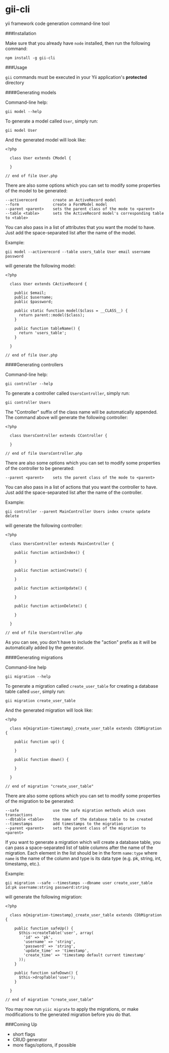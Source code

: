 gii-cli
=======

yii framework code generation command-line tool

###Installation

Make sure that you already have `node` installed, then run the following command:

    npm install -g gii-cli

###Usage

`gii` commands must be executed in your Yii application's __protected__ directory

####Generating models

Command-line help:

    gii model --help

To generate a model called `User`, simply run:

    gii model User

And the generated model will look like:

    <?php

      class User extends CModel {
      
      }

    // end of file User.php

There are also some options which you can set to modify some properties of the model to be generated:

    --activerecord       create an ActiveRecord model
    --form               create a FormModel model
    --parent <parent>    sets the parent class of the mode to <parent>
    --table <table>      sets the ActiveRecord model's corresponding table to <table>

You can also pass in a list of attributes that you want the model to have. Just add the space-separated list after the name of the model.

Example:

    gii model --activerecord --table users_table User email username password

will generate the following model:

    <?php

      class User extends CActiveRecord {

        public $email;
        public $username;
        public $password;

        public static function model($class = __CLASS__) {
          return parent::model($class);
        }

        public function tableName() {
          return 'users_table';
        }

      }

    // end of file User.php

####Generating controllers

Command-line help:

    gii controller --help

To generate a controller called `UsersController`, simply run:

    gii controller Users

The "Controller" suffix of the class name will be automatically appended. The command above will generate the following controller:

    <?php 

      class UsersController extends CController {

      }

    // end of file UsersController.php

There are also some options which you can set to modify some properties of the controller to be generated:

    --parent <parent>    sets the parent class of the mode to <parent>

You can also pass in a list of actions that you want the controller to have. Just add the space-separated list after the name of the controller.

Example:

    gii controller --parent MainController Users index create update delete

will generate the following controller:

    <?php

      class UsersController extends MainController {

        public function actionIndex() {

        }

        public function actionCreate() {

        }

        public function actionUpdate() {

        }

        public function actionDelete() {

        }

      }

    // end of file UsersController.php

As you can see, you don't have to include the "action" prefix as it will be automatically added by the generator.

####Generating migrations

Command-line help

    gii migration --help

To generate a migration called `create_user_table` for creating a database table called `user`, simply run:

    gii migration create_user_table

And the generated migration will look like:

    <?php

      class m{migration-timestamp}_create_user_table extends CDbMigration {

        public function up() {

        }

        public function down() {

        }

      }

    // end of migration "create_user_table"

There are also some options which you can set to modify some properties of the migration to be generated:

    --safe               use the safe migration methods which uses transactions
    --dbtable <table>    the name of the database table to be created
    --timestamps         add timestamps to the migration
    --parent <parent>    sets the parent class of the migration to <parent>

If you want to generate a migration which will create a database table, you can pass a space-separated list of table columns after the name of the migration. Each element in the list should be in the form `name:type` where `name` is the name of the column and type is its data type (e.g. pk, string, int, timestamp, etc.).

Example:

    gii migration --safe --timestamps --dbname user create_user_table id:pk username:string password:string

will generate the following migration:

    <?php

      class m{migration-timestamp}_create_user_table extends CDbMigration {

        public function safeUp() {
          $this->createTable('user', array(
            'id' => 'pk',
            'username' => 'string',
            'password' => 'string',
            'update_time' => 'timestamp',
            'create_time' => 'timestamp default current timestamp'
          ));
        }

        public function safeDown() {
          $this->dropTable('user');
        }

      }

    // end of migration "create_user_table"

You may now run `yiic migrate` to apply the migrations, or make modifications to the generated migration before you do that.

###Coming Up
- short flags
- CRUD generator
- more flags/options, if possible